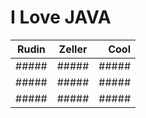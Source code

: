 # I Love JAVA
| Rudin   |      Zeller      |  Cool |
|----------|:-------------:|------:|
| ##### |  ##### | ##### |
| ##### |    #####   |   ##### |
| ##### | ##### |    ##### |
